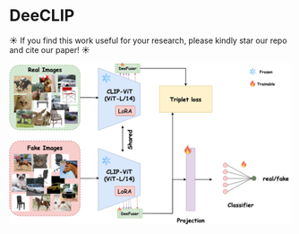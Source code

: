 # DeeCLIP

☀️ If you find this work useful for your research, please kindly star our repo and cite our paper! ☀️

![assets/approach.png](assets/DeeCLIP3.png)
